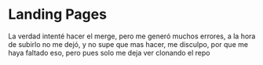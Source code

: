 # Landing Pages
La verdad intenté hacer el merge, pero me generó muchos errores, a la hora de subirlo no me dejó, y no supe que mas hacer, me disculpo, por que me haya faltado eso, pero pues solo me deja ver clonando el repo
